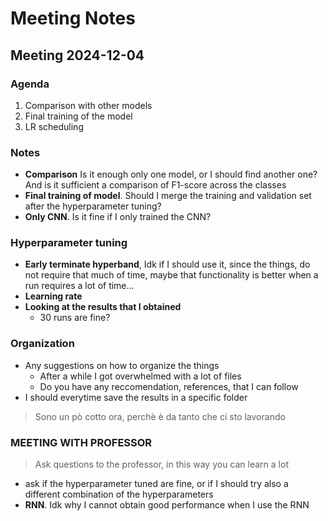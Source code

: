 # Meeting Notes


## Meeting 2024-12-04

### Agenda
1. Comparison with other models
2. Final training of the model
3. LR scheduling

### Notes
- **Comparison** Is it enough only one model, or I should find another one? And is it sufficient a comparison of F1-score across the classes
- **Final training of model**. Should I merge the training and validation set after the hyperparameter tuning?
- **Only CNN**. Is it fine if I only trained the CNN?

### Hyperparameter tuning
- **Early terminate hyperband**, Idk if I should use it, since the things, do not require that much of time, maybe that functionality is better when a run requires a lot of time...
- **Learning rate**
- **Looking at the results that I obtained**
  - 30 runs are fine?

### Organization
- Any suggestions on how to organize the things
  - After a while I got overwhelmed with a lot of files
  - Do you have any reccomendation, references, that I can follow
- I should everytime save the results in a specific folder

> Sono un pò cotto ora, perchè è da tanto che ci sto lavorando


### MEETING WITH PROFESSOR
> Ask questions to the professor, in this way you can learn a lot 

-  ask if the hyperparameter tuned are fine, or if I should try also a different combination of the hyperparameters
  - **RNN**. Idk why I cannot obtain good performance when I use the RNN

